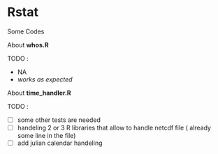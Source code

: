 # Rstat
Some Codes

About **whos.R**

TODO :
- NA
- *works as expected*

About **time_handler.R**

TODO : 
- [ ] some other tests are needed
- [ ] handeling 2 or 3 R libraries that allow to handle netcdf file ( already some line in the file)
- [ ] add julian calendar handeling
